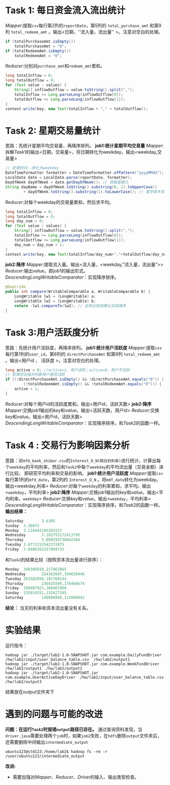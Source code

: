 # Task 1: 每⽇资⾦流⼊流出统计
$Mapper:$提取`csv`每行第$2$列的`reportDate`，第$5$列的 `total_purchase_amt` 和第$9$列 `total_redeem_amt` 。输出<日期，''流入量，流出量'' >。注意对空白的处理。
```java 
if (totalPurchaseAmt.isEmpty())
	totalPurchaseAmt = "0";
if (totalRedeemAmt.isEmpty())
	totalRedeemAmt = "0";
```
$Reducer:$分别对`purchase_amt`和`redeem_amt`累和。
``` java
long totalInflow = 0;
long totalOutflow = 0;
for (Text value : values) {
	String[] inflowOutflow = value.toString().split(",");
	totalInflow += Long.parseLong(inflowOutflow[0]);
	totalOutflow += Long.parseLong(inflowOutflow[1]);
}
context.write(key, new Text(totalInflow + "," + totalOutflow));
```

# Task 2: 星期交易量统计
思路：先统计星期平均交易量，再降序排列。
**job1:统计星期平均交易量**
$Mapper:$拆解$Task1$的输出<日期，交易量>，将日期转化为weekday。输出<weekday,交易量>
```java
// 处理时间--转化为weekday
DateTimeFormatter formatter = DateTimeFormatter.ofPattern("yyyyMMdd");
LocalDate date = LocalDate.parse(reportDate, formatter);
DayOfWeek dayOfWeek = date.getDayOfWeek(); // 获取星期几
String dayName = dayOfWeek.toString().substring(0, 1).toUpperCase()
		+ dayOfWeek.toString().substring(1).toLowerCase(); // 首字母大写，其他字母小写
```
$Reducer:$对每个weekday的交易量累和，然后求平均。
```java
long totalInflow = 0;
long totalOutflow = 0;
long day_num = 0;
for (Text value : values) {
	String[] inflowOutflow = value.toString().split(",");
	totalInflow += Long.parseLong(inflowOutflow[0]);
	totalOutflow += Long.parseLong(inflowOutflow[1]);
	day_num = day_num + 1;
}
context.write(key, new Text(totalInflow/day_num+","+totalOutflow/day_num));	
```
**job2:降序**
$Mapper:$提取流入量。输出<流入量，<weekday,"流入量，流出量">>
$Reducer:$输出$value$。即$job1$的输出形式。
$DescendingLongWritableComparator：$实现降序排序。
```java
@Override
public int compare(WritableComparable a, WritableComparable b) {
	LongWritable lw1 = (LongWritable) a;
	LongWritable lw2 = (LongWritable) b;
	return -lw1.compareTo(lw2); // 反转比较结果以实现降序
}
```

# Task 3:⽤户活跃度分析
思路：先统计用户活跃度，再降序排列。
**job1:统计用户活跃度**
$Mapper:$提取`csv`每行第$1$列的`user_id`，第$6$列的 `directPurchaseAmt` 和第$9$列 `total_redeem_amt` 。输出<用户id ， 活跃度 >。注意对空白的处理。
```java
long active = 0; //active=1，用户活跃；active=0，用户不活跃
// 处理空白值并判断用户是否活跃
if ((!directPurchaseAmt.isEmpty() && !directPurchaseAmt.equals("0")) ||
		(!totalRedeemAmt.isEmpty() && !totalRedeemAmt.equals("0"))) {
	active = 1;
}
```
$Reducer:$对每个用户id的活跃度累和。输出<用户id，活跃天数>
**job2:降序**
$Mapper:$交换$job1$输出的$key$和$value$。输出<活跃天数，用户id>
$Reducer:$交换$key$和$value$。输出<用户id，活跃天数>
$DescendingLongWritableComparator：$实现降序排序。和$Task2$的函数一样。

# Task 4 : 交易⾏为影响因素分析 
思路：对`mfd_bank_shibor.csv`的`Interest_O_N(隔日的利率)`进行统计，计算出每个`weekday`的平均利率，然后和`Task2`中每个`weekday`的平均流出量（交易金额）进行比较。 即研究平均利率和交易的影响。
**job1:统计用户活跃度**
$Mapper:$提取`csv`每行第$1$列的`mfd_date`，第$2$列的 `Interest_O_N` 。将`mdf_date`转化为weekday。输出<weekday,利率>
$Reducer:$对每个`weekday`的利率累和，求平均。输出<`weekday`，平均利率>
**job2:降序**
$Mapper:$交换$job1$输出的$key$和$value$。输出<平均利率，`weekday`>
$Reducer:$交换$key$和$value$。输出<`weekday`，平均利率>
$DescendingLongWritableComparator：$实现降序排序。和$Task2$的函数一样。
**输出结果：**
```java
Saturday        3.6385
Sunday  3.38075
Monday  3.116442105263157
Wednesday       3.103755172413795
Thursday        3.090294736842104
Tuesday 3.0772152542372875
Friday  3.0486263157894733
```
和`Task2`的结果比较（按照资本流出量进行排序）：
```java
Monday  260305810,217463865
Wednesday       254162607,194639446
Tuesday 263582058,191769144
Thursday        236425594,176466674
Friday  199407923,166467960
Sunday  155914551,132427205
Saturday        148088068,112868942
```
**结论：**
当天的利率和资本流出量没有关系。
# 实验结果
运行指令：
```
hadoop jar ./target/lab2-1.0-SNAPSHOT.jar com.example.DailyFundDriver  /hw/lab2/input/user_balance_table.csv  /hw/lab2/output1
hadoop jar ./target/lab2-1.0-SNAPSHOT.jar com.example.WeekFundDriver  /hw/lab2/output1  /hw/lab2/output2
hadoop jar ./target/lab2-1.0-SNAPSHOT.jar com.example.UserActiveDayDriver  /hw/lab2/input/user_balance_table.csv  /hw/lab2/output3
```
结果放在$output$文件夹下

# 遇到的问题与可能的改进
**问题：在运行`Task2`时报错`output`路径已存在。**
通过查询资料发现，当`driver.java`需要处理两个`job`时，如果`job2`失败，在`hdfs`删除`output`文件夹后，还需要删除中间输出`intermediate_output`
```
ubuntu123@std123:/home/lab2$ hadoop fs -rm -r /user/ubuntu123/intermediate_output
```
**改进:**
- 需要加强对$Mapper$、$Reducer$、$Driver$的输入、输出类型检查。
